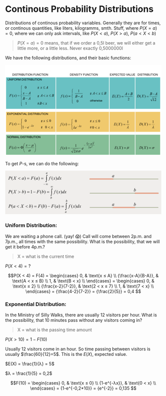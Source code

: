 # Continous Probability Distributions

Distributions of continous probability variables. Generally they are for times, or continous quantities, like liters, kilogramms, smth. Stuff, where $P(X=a) = 0$, where we can only ask intervals, like $P(X < a)$, $P(X > a)$, $P(a < X < b)$

> $P(X=a) = 0$ means, that if we order a 0,5l beer, we will either get a little more, or a little less. Never exactly 0,5000000l

We have the following distributions, and their basic functions:

![Continous Probability Distribution 1](https://github.com/ernestdolog/probability-theory/blob/main/assets/continous_probability_distribution_1.png)

To get $P$-s, we can do the following:

![Continous Probability Distribution 2](https://github.com/ernestdolog/probability-theory/blob/main/assets/continous_probability_distribution_2.png)

### Uniform Distribution:

We are waiting a phone call. (yay! 😱) Call will come between 2p.m. and 7p.m., all times with the same possibility. What is the possibility, that we will get it before 4p.m.?

> X = what is the current time

$P(X < 4) = ?$

$$P(X < 4) = F(4) =
\begin{cases}
0,  & \text{x ≤ A} \\
{\frac{x-A}{B-A}}, & \text{A < x ≤ B} \\
1,  & \text{B < x} \\
\end{cases} = 
\begin{cases}
0,  & \text{x ≤ 2} \\
{\frac{x-2}{7-2}}, & \text{2 < x ≤ 7} \\
1,  & \text{7 < x} \\
\end{cases} = 
{\frac{4-2}{7-2}} =
{\frac{2}{5}} =
0,4
$$

### Exponential Distribution:

In the Ministry of Silly Walks, there are usually 12 visitors per hour. What is the possibility, that 10 minutes pass without any visitors coming in?

> X = what is the passing time amount

$P(X > 10) = 1 - F(10)$

Usually 12 visitors come in an hour. So time passing between visitors is usually $\frac{60}{12}=5$. This is the $E(X)$, expected value.

$E(X) = \frac{1}{λ} = 5$

$λ = \frac{1}{5} = 0,2$

$$F(10) =
\begin{cases}
0,  & \text{x ≤ 0} \\
{1-e^{-λx}}, & \text{0 < x} \\
\end{cases} = 
{1-e^{-0,2*10}} =
{e^{-2}} =
0,135
$$